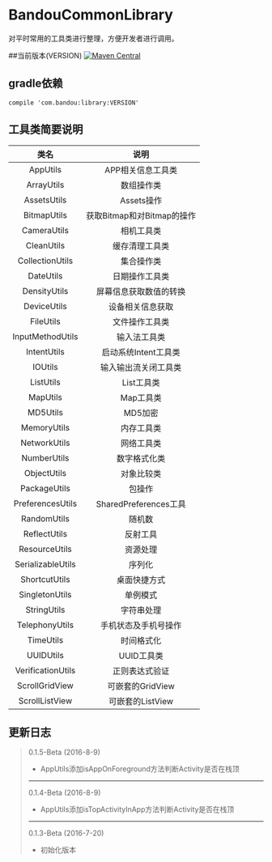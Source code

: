 # BandouCommonLibrary
对平时常用的工具类进行整理，方便开发者进行调用。

##当前版本(VERSION)
[![Maven Central](https://img.shields.io/badge/VERSION-0.1.4--Beta-orange.svg)](https://bintray.com/gcssloop/maven/sutil/view)

## gradle依赖

	compile 'com.bandou:library:VERSION'
  
## 工具类简要说明

|类名|说明|
|:-----------:|:------------:|
|AppUtils|APP相关信息工具类|
|ArrayUtils|数组操作类|
|AssetsUtils|Assets操作|
|BitmapUtils|获取Bitmap和对Bitmap的操作|
|CameraUtils|相机工具类|
|CleanUtils|缓存清理工具类|
|CollectionUtils|集合操作类|
|DateUtils|日期操作工具类|
|DensityUtils|屏幕信息获取数值的转换|
|DeviceUtils|设备相关信息获取|
|FileUtils|文件操作工具类|
|InputMethodUtils|输入法工具类|
|IntentUtils|启动系统Intent工具类|
|IOUtils|输入输出流关闭工具类|
|ListUtils|List工具类|
|MapUtils|Map工具类|
|MD5Utils|MD5加密|
|MemoryUtils|内存工具类|
|NetworkUtils|网络工具类|
|NumberUtils|数字格式化类|
|ObjectUtils|对象比较类|
|PackageUtils|包操作|
|PreferencesUtils|SharedPreferences工具|
|RandomUtils|随机数|
|ReflectUtils|反射工具|
|ResourceUtils|资源处理|
|SerializableUtils|序列化|
|ShortcutUtils|桌面快捷方式|
|SingletonUtils|单例模式|
|StringUtils|字符串处理|
|TelephonyUtils|手机状态及手机号操作|
|TimeUtils|时间格式化|
|UUIDUtils|UUID工具类|
|VerificationUtils|正则表达式验证|
|ScrollGridView|可嵌套的GridView|
|ScrollListView|可嵌套的ListView|

## 更新日志

>
>0.1.5-Beta (2016-8-9)
>
>* AppUtils添加isAppOnForeground方法判断Activity是否在栈顶
>
> ------------------------------------------
>
>0.1.4-Beta (2016-8-9)
>
>* AppUtils添加isTopActivityInApp方法判断Activity是否在栈顶
>
> ------------------------------------------
>
>0.1.3-Beta (2016-7-20)
>
>* 初始化版本
>
